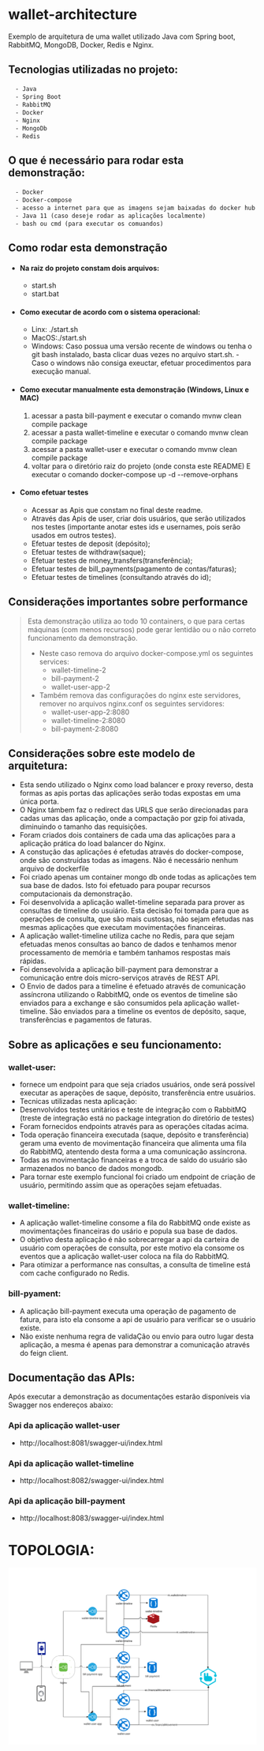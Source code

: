 # wallet-architecture

Exemplo de arquitetura de uma wallet utilizado Java com Spring boot, RabbitMQ, MongoDB, Docker, Redis e Nginx.

## Tecnologias utilizadas no projeto:
      - Java
      - Spring Boot
      - RabbitMQ
      - Docker
      - Nginx
      - MongoDb
      - Redis

 ## O que é necessário para rodar esta demonstração:
      - Docker
      - Docker-compose
      - acesso a internet para que as imagens sejam baixadas do docker hub
      - Java 11 (caso deseje rodar as aplicações localmente)
      - bash ou cmd (para executar os comuandos)
      
## Como rodar esta demonstração
   - #### Na raiz do projeto constam dois arquivos:
        - start.sh
        - start.bat
   - #### Como executar de acordo com o sistema operacional:
       - Linx: ./start.sh
       - MacOS:./start.sh
       - Windows: Caso possua uma versão recente de windows ou tenha o git bash instalado, basta clicar duas vezes no arquivo start.sh.
              -  Caso o windows não consiga exeuctar, efetuar procedimentos para execução manual.
 
   - #### Como executar manualmente esta demonstração (Windows, Linux e MAC)
       1. acessar a pasta bill-payment e executar o comando mvnw clean compile package
       2. acessar a pasta wallet-timeline e executar o comando mvnw clean compile package
       3. acessar a pasta wallet-user e executar o comando mvnw clean compile package
       4. voltar para o diretório raiz do projeto (onde consta este README) E executar o comando docker-compose up -d --remove-orphans
   - #### Como efetuar testes
     - Acessar as Apis que constam no final deste readme.
     - Através das Apis de user, criar dois usuários, que serão utilizados nos testes (importante anotar estes ids e usernames, pois serão usados em outros testes).
     - Efetuar testes de deposit (depósito);
     - Efetuar testes de withdraw(saque);
     - Efetuar testes de money_transfers(transferência);
     - Efetuar testes de bill_payments(pagamento de contas/faturas);
     - Efetuar testes de timelines (consultando através do id);

## Considerações importantes sobre performance
 > Esta demonstração utiliza ao todo 10 containers, o que para certas máquinas (com menos recursos) pode gerar lentidão ou o não correto funcionamento da demonstração.
 > * Neste caso remova do arquivo docker-compose.yml os seguintes services:  
 >      - wallet-timeline-2
 >      - bill-payment-2 
 >      - wallet-user-app-2
 > * Também remova das configurações do nginx este servidores, remover no arquivos nginx.conf os seguintes servidores:
 >      - wallet-user-app-2:8080
 >      - wallet-timeline-2:8080
 >      - bill-payment-2:8080
  
## Considerações sobre este modelo de arquitetura:
- Esta sendo utilizado o Nginx como load balancer e proxy reverso, desta formas as apis  portas das aplicações serão todas expostas em uma única porta.
- O Nginx támbem faz o redirect das URLS que serão direcionadas para cadas umas das aplicação, onde a compactação por gzip foi ativada, diminuindo o tamanho das requisições.
- Foram criados dois containers de cada uma das aplicações para a aplicação prática do load balancer do Nginx.
- A constução das aplicações é efetudas através do docker-compose, onde são construídas todas as imagens. Não é necessário nenhum arquivo de dockerfile
- Foi criado apenas um container mongo db onde todas as aplicações tem sua base de dados. Isto foi efetuado para poupar recursos computacionais da demonstração.
- Foi desenvolvida a aplicação wallet-timeline separada para prover as consultas de timeline do usuiário. Esta decisão foi tomada para que as operações de consulta, que são mais custosas, não sejam efetudas nas mesmas aplicações que executam movimentações financeiras.
-  A aplicação wallet-timeline utiliza cache no Redis, para que sejam efetuadas menos consultas ao banco de dados e tenhamos menor processamento de memória e também tanhamos respostas mais rápidas.
- Foi densevolvida a aplicação bill-payment para demonstrar a comunicação entre dois micro-serviços através de REST API.
- O Envio de dados para a timeline é efetuado através de comunicação assíncrona utilizando o RabbitMQ, onde os eventos de timeline são enviados para a exchange e são consumidos pela aplicação wallet-timeline. São enviados para a timeline os eventos de depósito, saque, transferências e pagamentos de faturas.

## Sobre as aplicações e seu funcionamento:

### wallet-user:
- fornece um endpoint para que seja criados usuários, onde será possível executar as aperações de saque, depósito, transferência entre usuários.
- Tecnicas utilizadas nesta aplicação:
- Desenvolvidos testes unitários e teste de integração com o RabbitMQ (treste de integração está no package integration do diretório de testes)
- Foram fornecidos endpoints através para as operações citadas acima.
- Toda operação financeira executada (saque, depósito e transferência) geram uma evento de movimentação financeira que alimenta uma fila do RabbitMQ, atentendo desta forma a uma comunicação  assíncrona.
- Todas as movimentação financeiras e a troca de saldo do usuário são armazenados no banco de dados mongodb.
- Para tornar este exemplo funcional foi criado um endpoint de criação de usuário, permitindo assim que as operações sejam efetuadas.
  
### wallet-timeline:
- A aplicação wallet-timeline consome a fila do RabbitMQ onde existe as movimentações financeiras do usário e popula sua base de dados.
- O objetivo desta aplicação é não sobrecarregar a api da carteira de usuário com operações de consulta, por este motivo ela consome os eventos que a aplicação wallet-user coloca na fila do RabbitMQ.
- Para otimizar a performance nas consultas, a consulta de timeline está com cache configurado no Redis.
  
### bill-pyament:
- A aplicação bill-payment executa uma operação de pagamento de fatura, para isto ela consome a api de usuário para verificar se o usuário existe.
- Não existe nenhuma regra de validaÇão ou envio para outro lugar desta aplicação, a mesma é apenas para demonstrar a comunicação através do feign client.
## Documentação das APIs:

Após executar a demonstração as documentações estarão disponíveis via Swagger nos endereços abaixo:
### Api da aplicação wallet-user
* http://localhost:8081/swagger-ui/index.html

### Api da aplicação wallet-timeline
* http://localhost:8082/swagger-ui/index.html

### Api da aplicação bill-payment
* http://localhost:8083/swagger-ui/index.html
# TOPOLOGIA:
![Topologia](https://github.com/edercnj/wallet-architecture/blob/master/documents/topologia-wallet.svg)
